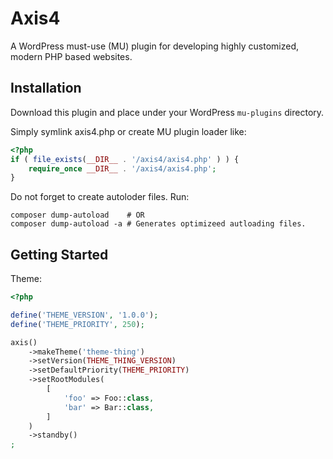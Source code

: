 # Axis4

A WordPress must-use (MU) plugin for developing highly customized, modern PHP based websites.

## Installation
Download this plugin and place under your WordPress `mu-plugins` directory.

Simply symlink axis4.php or create MU plugin loader like:
```php
<?php
if ( file_exists(__DIR__ . '/axis4/axis4.php' ) ) {
    require_once __DIR__ . '/axis4/axis4.php';
}
```

Do not forget to create autoloder files. Run:
```
composer dump-autoload    # OR
composer dump-autoload -a # Generates optimizeed autloading files.
```

## Getting Started
Theme:
```php
<?php

define('THEME_VERSION', '1.0.0');
define('THEME_PRIORITY', 250);

axis()
    ->makeTheme('theme-thing')
    ->setVersion(THEME_THING_VERSION)
    ->setDefaultPriority(THEME_PRIORITY)
    ->setRootModules(
        [
            'foo' => Foo::class,
            'bar' => Bar::class,
        ]
    )
    ->standby()
;
```
